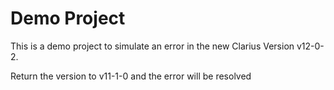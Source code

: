 # Demo Project

This is a demo project to simulate an error in the new Clarius Version v12-0-2.

Return the version to v11-1-0 and the error will be resolved